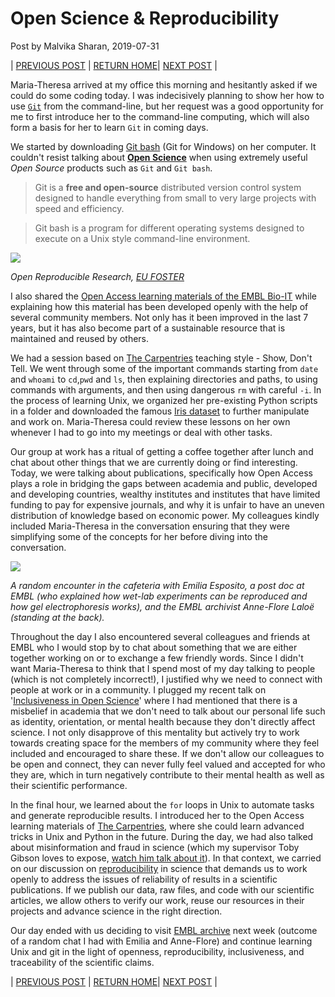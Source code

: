 # Open Science & Reproducibility

Post by Malvika Sharan, 2019-07-31

| [PREVIOUS POST](./2019-07-31-matheli-interview.md) | [RETURN HOME](https://malvikasharan.github.io/EMBL-Teen-2019/)| [NEXT POST](./2019-08-13-Traceability_and_archive.md) |

Maria-Theresa arrived at my office this morning and hesitantly asked if we could do some coding today. I was indecisively planning to show her how to use [`Git`](https://en.wikipedia.org/wiki/Git) from the command-line, but her request was a good opportunity for me to first introduce her to the command-line computing, which will also form a basis for her to learn `Git` in coming days.

We started by downloading [Git bash](https://gitforwindows.org/) (Git for Windows) on her computer. It couldn't resist talking about **[Open Science](https://en.wikipedia.org/wiki/Open_science)** when using extremely useful *Open Source* products such as `Git` and `Git bash`.

> Git is a **free and open-source** distributed version control system designed to handle everything from small to very large projects with speed and efficiency.

> Git bash is a program for different operating systems designed to execute on a Unix style command-line environment.

![](https://www.fosteropenscience.eu/sites/default/files/styles/front_page_block/public/filegViQom?itok=KUShY0li)

*Open Reproducible Research, [EU FOSTER](https://www.fosteropenscience.eu/foster-taxonomy/open-reproducible-research)*

I also shared the [Open Access learning materials of the EMBL Bio-IT](https://bio-it.embl.de/course-materials/) while explaining how this material has been developed openly with the help of several community members. Not only has it been improved in the last 7 years, but it has also become part of a sustainable resource that is maintained and reused by others. 

We had a session based on [The Carpentries](thecarpentries.org) teaching style - Show, Don't Tell. We went through some of the important commands starting from `date` and `whoami` to `cd`,`pwd` and `ls`, then explaining directories and paths, to using commands with arguments, and then using dangerous `rm` with careful `-i`. In the process of learning Unix, we organized her pre-existing Python scripts in a folder and downloaded the famous [Iris dataset](https://en.wikipedia.org/wiki/Iris_flower_data_set) to further manipulate and work on. Maria-Theresa could review these lessons on her own whenever I had to go into my meetings or deal with other tasks. 

Our group at work has a ritual of getting a coffee together after lunch and chat about other things that we are currently doing or find interesting. Today, we were talking about publications, specifically how Open Access plays a role in bridging the gaps between academia and public, developed and developing countries, wealthy institutes and institutes that have limited funding to pay for expensive journals, and why it is unfair to have an uneven distribution of knowledge based on economic power. My colleagues kindly included Maria-Theresa in the conversation ensuring that they were simplifying some of the concepts for her before diving into the conversation.

![](https://github.com/malvikasharan/EMBL-Women-2019/blob/master/images/PHOTO-2019-08-06-16-37-01.jpg?raw=true)

*A random encounter in the cafeteria with Emilia Esposito, a post doc at EMBL (who explained how wet-lab experiments can be reproduced and how gel electrophoresis works), and the EMBL archivist Anne-Flore Laloë (standing at the back).*

Throughout the day I also encountered several colleagues and friends at EMBL who I would stop by to chat about something that we are either together working on or to exchange a few friendly words. Since I didn't want Maria-Theresa to think that I spend most of my day talking to people (which is not completely incorrect!), I justified why we need to connect with people at work or in a community. I plugged my recent talk on '[Inclusiveness in Open Science](https://speakerdeck.com/malvikasharan/inclusiveness-in-open-communities)' where I had mentioned that there is a misbelief in academia that we don't need to talk about our personal life such as identity, orientation, or mental health because they don't directly affect science. I not only disapprove of this mentality but actively try to work towards creating space for the members of my community where they feel included and encouraged to share these. If we don't allow our colleagues to be open and connect, they can never fully feel valued and accepted for who they are, which in turn negatively contribute to their mental health as well as their scientific performance.

In the final hour, we learned about the `for` loops in Unix to automate tasks and generate reproducible results. I introduced her to the Open Access learning materials of [The Carpentries](thecarpentries.org), where she could learn advanced tricks in Unix and Python in the future. During the day, we had also talked about misinformation and fraud in science (which my supervisor Toby Gibson loves to expose, [watch him talk about it](https://www.youtube.com/watch?v=mkchetsRWns)). In that context, we carried on our discussion on [reproducibility](https://en.wikipedia.org/wiki/Reproducibility) in science that demands us to work openly to address the issues of reliability of results in a scientific publications. If we publish our data, raw files, and code with our scientific articles, we allow others to verify our work, reuse our resources in their projects and advance science in the right direction.

Our day ended with us deciding to visit [EMBL archive](https://www.embl.it/aboutus/archive/index.html) next week (outcome of a random chat I had with Emilia and Anne-Flore) and continue learning Unix and git in the light of openness, reproducibility, inclusiveness, and traceability of the scientific claims.

| [PREVIOUS POST](./2019-07-31-matheli-interview.md) | [RETURN HOME](https://malvikasharan.github.io/EMBL-Teen-2019/)| [NEXT POST](./2019-08-13-Traceability_and_archive.md) |

